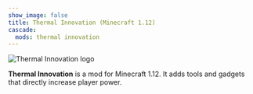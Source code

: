 ```yaml
---
show_image: false
title: Thermal Innovation (Minecraft 1.12)
cascade:
  mods: thermal innovation
---
```


![Thermal Innovation logo](/images/logos/1.12/thermal-innovation.png)


**Thermal Innovation** is a mod for Minecraft 1.12. It adds tools and gadgets
that directly increase player power.
